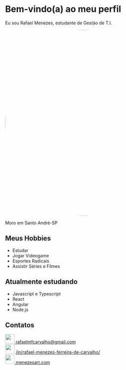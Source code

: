 # Bem-vindo(a) ao meu perfil

Eu sou Rafael Menezes, estudante de Gestão de T.I.

<a><img src="https://user-images.githubusercontent.com/50372333/179397589-c947e91f-48c5-44e4-abaa-c3a7b50c4fa9.jpg" height="auto" width="600" style="border-radius:50%"><a/>

Moro em Santo André-SP

## Meus Hobbies

- Estudar
- Jogar Videogame
- Esportes Radicais
- Assistir Séries e Filmes

## Atualmente estudando

- Javascript e Typescript
- React
- Angular
- Node.js

## Contatos

<a line-height="30" margin="20" href="mailto:rafaelmfcarvalho@gmail.com"><img src="https://user-images.githubusercontent.com/50372333/179397982-e02c6f2f-8447-4385-9bc2-e6f6f854bfe4.svg" width="30"> rafaelmfcarvalho@gmail.com<a/>
<br><img src="https://user-images.githubusercontent.com/50372333/179398136-578769a9-602a-4f2f-8bfc-3ba053e30652.svg" width="30">
[/in/rafael-menezes-ferreira-de-carvalho/](https://www.linkedin.com/in/rafael-menezes-ferreira-de-carvalho/)
<br><a line-height="30" margin="20" href="https://menezesart.com/"><img src="https://user-images.githubusercontent.com/50372333/179398234-e0d24c61-41bb-440e-b604-bdd5e95a16ad.svg" width="30">
menezesart.com<a/>
